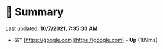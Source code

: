 # 📖 Summary
Last updated: **10/7/2021, 7:35:33 AM**

- `GET` [https://google.com](https://google.com) - **Up** (189ms)
